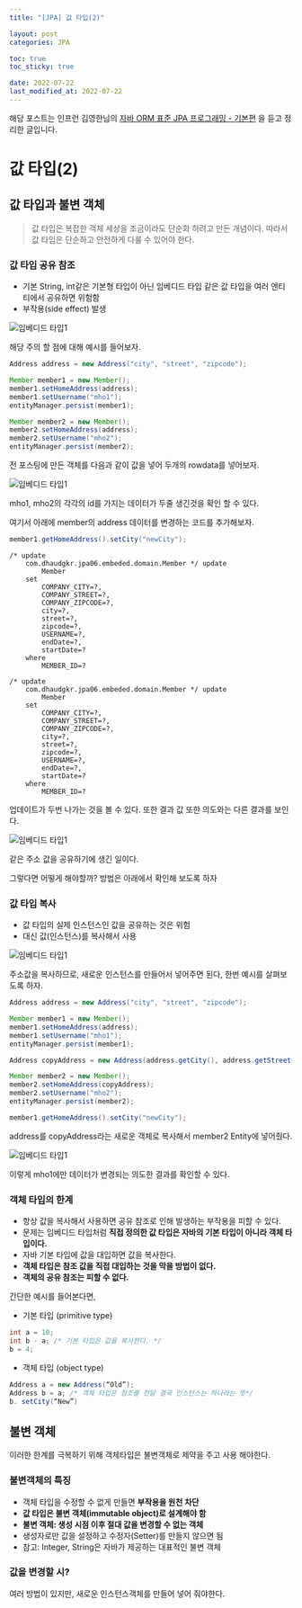 ```yaml
---
title: "[JPA] 값 타입(2)"

layout: post
categories: JPA

toc: true
toc_sticky: true

date: 2022-07-22
last_modified_at: 2022-07-22
---
```


해당 포스트는 인프런 김영한님의 [자바 ORM 표준 JPA 프로그래밍 - 기본편](https://www.inflearn.com/course/ORM-JPA-Basic/dashboard) 을 듣고 정리한 글입니다.

# 값 타입(2)

## 값 타입과 불변 객체

> 값 타입은 복잡한 객체 세상을 조금이라도 단순화 하려고 만든 개념이다. 따라서 값 타입은 단순하고 안전하게 다룰 수 있어야 한다.

### 값 타입 공유 참조

- 기본 String, int같은 기본형 타입이 아닌 임베디드 타입 같은 값 타입을 여러 엔티티에서 공유하면 위험함
- 부작용(side effect) 발생

![임베디드 타입1]({{site.url}}/public/image/2022/2022-07/21-jpa008.png)

해당 주의 할 점에 대해 예시를 들어보자.

```java
Address address = new Address("city", "street", "zipcode");

Member member1 = new Member();
member1.setHomeAddress(address);
member1.setUsername("mho1");
entityManager.persist(member1);

Member member2 = new Member();
member2.setHomeAddress(address);
member2.setUsername("mho2");
entityManager.persist(member2);
```

전 포스팅에 만든 객체를 다음과 같이 값을 넣어 두개의 rowdata를 넣어보자.

![임베디드 타입1]({{site.url}}/public/image/2022/2022-07/21-jpa011.png)

mho1, mho2의 각각의 id를 가지는 데이터가 두줄 생긴것을 확인 할 수 있다.

여기서 아래에 member의 address 데이터를 변경하는 코드를 추가해보자.

```java
member1.getHomeAddress().setCity("newCity");
```

```shell
/* update
    com.dhaudgkr.jpa06.embeded.domain.Member */ update
        Member
    set
        COMPANY_CITY=?,
        COMPANY_STREET=?,
        COMPANY_ZIPCODE=?,
        city=?,
        street=?,
        zipcode=?,
        USERNAME=?,
        endDate=?,
        startDate=?
    where
        MEMBER_ID=?

/* update
    com.dhaudgkr.jpa06.embeded.domain.Member */ update
        Member
    set
        COMPANY_CITY=?,
        COMPANY_STREET=?,
        COMPANY_ZIPCODE=?,
        city=?,
        street=?,
        zipcode=?,
        USERNAME=?,
        endDate=?,
        startDate=?
    where
        MEMBER_ID=?
```

업데이트가 두번 나가는 것을 볼 수 있다. 또한 결과 값 또한 의도와는 다른 결과를 보인다.

![임베디드 타입1]({{site.url}}/public/image/2022/2022-07/21-jpa012.png)

같은 주소 값을 공유하기에 생긴 일이다.

그렇다면 어떻게 해야할까? 방법은 아래에서 확인해 보도록 하자

### 값 타입 복사

- 값 타입의 실제 인스턴스인 값을 공유하는 것은 위험
- 대신 값(인스턴스)를 복사해서 사용

![임베디드 타입1]({{site.url}}/public/image/2022/2022-07/21-jpa009.png)

주소값을 복사하므로, 새로운 인스턴스를 만들어서 넣어주면 된다, 한번 예시를 살펴보도록 하자.

```java
Address address = new Address("city", "street", "zipcode");

Member member1 = new Member();
member1.setHomeAddress(address);
member1.setUsername("mho1");
entityManager.persist(member1);

Address copyAddress = new Address(address.getCity(), address.getStreet(), address.getZipcode());

Member member2 = new Member();
member2.setHomeAddress(copyAddress);
member2.setUsername("mho2");
entityManager.persist(member2);

member1.getHomeAddress().setCity("newCity");
```

address를 copyAddress라는 새로운 객체로 복사해서 member2 Entity에 넣어줬다.

![임베디드 타입1]({{site.url}}/public/image/2022/2022-07/21-jpa013.png)

이렇게 mho1에만 데이터가 변경되는 의도한 결과를 확인할 수 있다.

### 객체 타입의 한계

- 항상 값을 복사해서 사용하면 공유 참조로 인해 발생하는 부작용을 피할 수 있다.
- 문제는 임베디드 타입처럼 **직접 정의한 값 타입은 자바의 기본 타입이 아니라 객체 타입이다.**
- 자바 기본 타입에 값을 대입하면 값을 복사한다.
- **객체 타입은 참조 값을 직접 대입하는 것을 막을 방법이 없다.**
- **객체의 공유 참조는 피할 수 없다.**

간단한 예시를 들어본다면,

- 기본 타입 (primitive type)

```java
int a = 10;
int b - a; /* 기본 타입은 값을 복사한다. */
b = 4;
```

- 객체 타입 (object type)

```java
Address a = new Address(“Old”);
Address b = a; /* 객체 타입은 참조를 전달 결국 인스턴스는 하나라는 뜻*/
b. setCity(“New”)
```

## 불변 객체

이러한 한계를 극복하기 위해 객체타입은 불변객체로 제약을 주고 사용 해야한다.

### 불변객체의 특징

- 객체 타입을 수정할 수 없게 만들면 **부작용을 원천 차단**
- **값 타입은 불변 객체(immutable object)로 설계해야 함**
- **불변 객체: 생성 시점 이후 절대 값을 변경할 수 없는 객체**
- 생성자로만 값을 설정하고 수정자(Setter)를 만들지 않으면 됨
- 참고: Integer, String은 자바가 제공하는 대표적인 불변 객체

### 값을 변경할 시?

여러 방법이 있지만, 새로운 인스턴스객체를 만들어 넣어 줘야한다.
